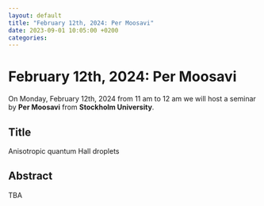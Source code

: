 ```yaml
---
layout: default
title: "February 12th, 2024: Per Moosavi"
date: 2023-09-01 10:05:00 +0200
categories:
---
```


# February 12th, 2024: Per Moosavi

On Monday, February 12th, 2024 from 11 am to 12 am we will host a seminar by **Per Moosavi** from **Stockholm University**. 

## Title

Anisotropic quantum Hall droplets

## Abstract 

TBA






